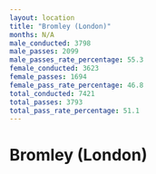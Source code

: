 ```yaml
---
layout: location
title: "Bromley (London)"
months: N/A
male_conducted: 3798
male_passes: 2099
male_passes_rate_percentage: 55.3
female_conducted: 3623
female_passes: 1694
female_pass_rate_percentage: 46.8
total_conducted: 7421
total_passes: 3793
total_pass_rate_percentage: 51.1
---
```


# Bromley (London)
